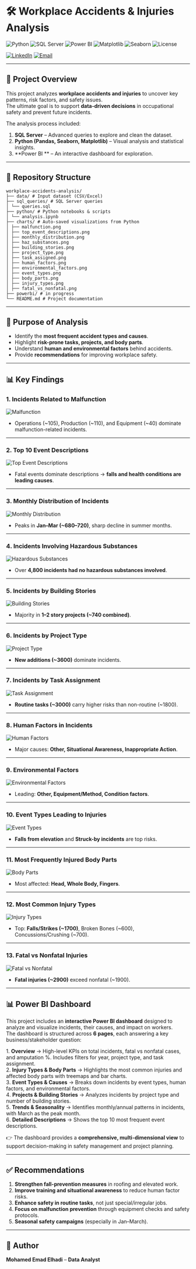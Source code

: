 # 🛠️ Workplace Accidents & Injuries Analysis  

![Python](https://img.shields.io/badge/Python-3.10+-blue?logo=python&logoColor=white)
![SQL Server](https://img.shields.io/badge/SQL%20Server-Queries-red?logo=microsoftsqlserver&logoColor=white)
![Power BI](https://img.shields.io/badge/Power%20BI-Dashboard-yellow?logo=powerbi&logoColor=white)
![Matplotlib](https://img.shields.io/badge/Matplotlib-Visuals-green?logo=plotly&logoColor=white)
![Seaborn](https://img.shields.io/badge/Seaborn-Charts-teal?logo=python&logoColor=white)
![License](https://img.shields.io/badge/License-MIT-lightgrey)

[![LinkedIn](https://img.shields.io/badge/LinkedIn-Connect-blue?logo=linkedin)](https://www.linkedin.com/in/mohamed-emad-396981344)
[![Email](https://img.shields.io/badge/Email-Contact-red?logo=gmail)](mailto:mohamedemad24649@gmail.com)

---

## 📖 Project Overview  
This project analyzes **workplace accidents and injuries** to uncover key patterns, risk factors, and safety issues.  
The ultimate goal is to support **data-driven decisions** in occupational safety and prevent future incidents.  

The analysis process included:  
1. **SQL Server** – Advanced queries to explore and clean the dataset.  
2. **Python (Pandas, Seaborn, Matplotlib)** – Visual analysis and statistical insights.  
3. **Power BI ** – An interactive dashboard for exploration.  

---

## 📂 Repository Structure  
```
workplace-accidents-analysis/
├── data/ # Input dataset (CSV/Excel)
├── sql_queries/ # SQL Server queries
│ └── queries.sql
├── python/ # Python notebooks & scripts
│ └── analysis.ipynb
├── charts/ # Auto-saved visualizations from Python
│ ├── malfunction.png
│ ├── top_event_descriptions.png
│ ├── monthly_distribution.png
│ ├── haz_substances.png
│ ├── building_stories.png
│ ├── project_type.png
│ ├── task_assigned.png
│ ├── human_factors.png
│ ├── environmental_factors.png
│ ├── event_types.png
│ ├── body_parts.png
│ ├── injury_types.png
│ ├── fatal_vs_nonfatal.png
├── powerbi/ # in progress
└── README.md # Project documentation
```
---

## 🎯 Purpose of Analysis  
- Identify the **most frequent accident types and causes**.  
- Highlight **risk-prone tasks, projects, and body parts**.  
- Understand **human and environmental factors** behind accidents.  
- Provide **recommendations** for improving workplace safety.  

---

## 📊 Key Findings  

### 1️. Incidents Related to Malfunction  
![Malfunction](charts/malfunction.png)  
- Operations (~105), Production (~110), and Equipment (~40) dominate malfunction-related incidents.  

---

### 2️. Top 10 Event Descriptions  
![Top Event Descriptions](charts/top_event_descriptions.png)  
- Fatal events dominate descriptions → **falls and health conditions are leading causes**.  

---

### 3️. Monthly Distribution of Incidents  
![Monthly Distribution](charts/monthly_distribution.png)  
- Peaks in **Jan–Mar (~680–720)**, sharp decline in summer months.  

---

### 4️. Incidents Involving Hazardous Substances  
![Hazardous Substances](charts/haz_substances.png)  
- Over **4,800 incidents had no hazardous substances involved**.  

---

### 5️. Incidents by Building Stories  
![Building Stories](charts/building_stories.png)  
- Majority in **1–2 story projects (~740 combined)**.  

---

### 6️. Incidents by Project Type  
![Project Type](charts/project_type.png)  
- **New additions (~3600)** dominate incidents.  

---

### 7️. Incidents by Task Assignment  
![Task Assignment](charts/task_assigned.png)  
- **Routine tasks (~3000)** carry higher risks than non-routine (~1800).  

---

### 8️. Human Factors in Incidents  
![Human Factors](charts/human_factors.png)  
- Major causes: **Other, Situational Awareness, Inappropriate Action**.  

---

### 9️. Environmental Factors  
![Environmental Factors](charts/environmental_factors.png)  
- Leading: **Other, Equipment/Method, Condition factors**.  

---

### 10. Event Types Leading to Injuries  
![Event Types](charts/event_types.png)  
- **Falls from elevation** and **Struck-by incidents** are top risks.  

---

### 11. Most Frequently Injured Body Parts  
![Body Parts](charts/body_parts.png)  
- Most affected: **Head, Whole Body, Fingers**.  

---

### 1️2. Most Common Injury Types  
![Injury Types](charts/injury_types.png)  
- Top: **Falls/Strikes (~1700)**, Broken Bones (~600), Concussions/Crushing (~700).  

---

### 13. Fatal vs Nonfatal Injuries  
![Fatal vs Nonfatal](charts/fatal_vs_nonfatal.png)  
- **Fatal injuries (~2900)** exceed nonfatal (~1900).

---

## 📊 Power BI Dashboard

This project includes an **interactive Power BI dashboard** designed to analyze and visualize incidents, their causes, and impact on workers.  
The dashboard is structured across **6 pages**, each answering a key business/stakeholder question:

1️. **Overview** → High-level KPIs on total incidents, fatal vs nonfatal cases, and amputation %. Includes filters for year, project type, and task assignment.  
2️. **Injury Types & Body Parts** → Highlights the most common injuries and affected body parts with treemaps and bar charts.  
3️. **Event Types & Causes** → Breaks down incidents by event types, human factors, and environmental factors.  
4️. **Projects & Building Stories** → Analyzes incidents by project type and number of building stories.  
5️. **Trends & Seasonality** → Identifies monthly/annual patterns in incidents, with March as the peak month.  
6️. **Detailed Descriptions** → Shows the top 10 most frequent event descriptions.  

👉 The dashboard provides a **comprehensive, multi-dimensional view** to support decision-making in safety management and project planning.


---

## ✅ Recommendations  
1. **Strengthen fall-prevention measures** in roofing and elevated work.  
2. **Improve training and situational awareness** to reduce human factor risks.  
3. **Enhance safety in routine tasks**, not just special/irregular jobs.  
4. **Focus on malfunction prevention** through equipment checks and safety protocols.  
5. **Seasonal safety campaigns** (especially in Jan–March).  

---

## 👤 Author  
**Mohamed Emad Elhadi** – **Data Analyst**
